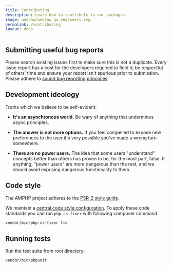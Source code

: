 ```yaml
---
title: Contributing
description: Learn how to contribute to our packages.
image: undraw/undraw_qa_engineers.svg
permalink: /contributing
layout: docs
---
```


## Submitting useful bug reports

Please search existing issues first to make sure this is not a duplicate.
Every issue report has a cost for the developers required to field it; be
respectful of others' time and ensure your report isn't spurious prior to
submission. Please adhere to [sound bug reporting principles](http://www.chiark.greenend.org.uk/~sgtatham/bugs.html).

## Development ideology

Truths which we believe to be self-evident:

- **It's an asynchronous world.**  Be wary of anything that undermines
   async principles.

- **The answer is not more options.**  If you feel compelled to expose
   new preferences to the user it's very possible you've made a wrong
   turn somewhere.

- **There are no power users.** The idea that some users "understand"
   concepts better than others has proven to be, for the most part, false.
   If anything, "power users" are more dangerous than the rest, and we
   should avoid exposing dangerous functionality to them.

## Code style

The AMPHP project adheres to the [PSR-2 style guide](https://github.com/php-fig/fig-standards/blob/master/accepted/PSR-2-coding-style-guide.md).

We maintain a [central code style configuration](https://github.com/amphp/php-cs-fixer-config).
To apply these code standards you can run `php-cs-fixer` with following composer command:

```bash
vendor/bin/php-cs-fixer fix
```

## Running tests

Run the test suite from root directory:

```bash
vendor/bin/phpunit
```
